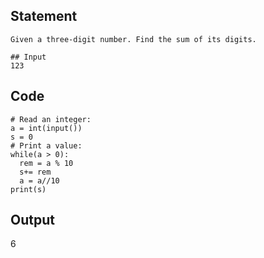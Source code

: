 ## Statement
```
Given a three-digit number. Find the sum of its digits.
```
```
## Input
123
```
## Code
```
# Read an integer:
a = int(input())
s = 0
# Print a value:
while(a > 0):
  rem = a % 10
  s+= rem
  a = a//10
print(s)
```
## Output
6

